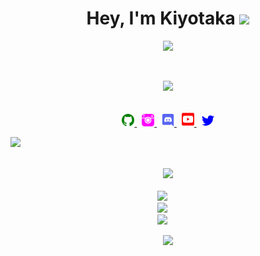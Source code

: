 <h1 align="center">Hey, I'm Kiyotaka <img src="https://media.giphy.com/media/hvRJCLFzcasrR4ia7z/giphy.gif" width="25px"></h1>
<div align='center'>
  <img src='https://images-wixmp-ed30a86b8c4ca887773594c2.wixmp.com/f/04976f12-ed6b-40d8-bf9b-504906ca596e/ddpgoax-7f703d3b-c441-4597-837e-ac2802421d4c.gif?token=eyJ0eXAiOiJKV1QiLCJhbGciOiJIUzI1NiJ9.eyJzdWIiOiJ1cm46YXBwOjdlMGQxODg5ODIyNjQzNzNhNWYwZDQxNWVhMGQyNmUwIiwiaXNzIjoidXJuOmFwcDo3ZTBkMTg4OTgyMjY0MzczYTVmMGQ0MTVlYTBkMjZlMCIsIm9iaiI6W1t7InBhdGgiOiJcL2ZcLzA0OTc2ZjEyLWVkNmItNDBkOC1iZjliLTUwNDkwNmNhNTk2ZVwvZGRwZ29heC03ZjcwM2QzYi1jNDQxLTQ1OTctODM3ZS1hYzI4MDI0MjFkNGMuZ2lmIn1dXSwiYXVkIjpbInVybjpzZXJ2aWNlOmZpbGUuZG93bmxvYWQiXX0.qofJSDLtfWo73xnpTy9C5CIu543QM8xTgByL9sQrPo0'>
</div>

&nbsp;
<div align='center'>
   <img src='https://discord.c99.nl/widget/theme-3/731792306511806496.png'>
</div>
&nbsp;
<p align="center">
    <a href="https://github.com/Kyxzy/">
        <img src="./assets/github.svg/" width="20px" />
    </a>
    &nbsp;
    <a href="https://instagram.com/clyusz_">
        <img src="./assets/instagram.svg" width="20px" />
    </a>
    &nbsp;
    <a href="https://discord.com/users/731792306511806496">
        <img src="./assets/discord.svg" width="20px" />
    </a>
    &nbsp;
    <a href="https://youtube.com/">
        <img src="./assets/youtube.svg" width="20px" />
    </a>
    &nbsp;
    <a href="https://twitter.com/">
        <img src="./assets/twitter.svg/" width="20px" />
    </a>


<img src="https://user-images.githubusercontent.com/73097560/115834477-dbab4500-a447-11eb-908a-139a6edaec5c.gif"></p>

<div align='center'>
  <br>
      <a href="https://github.com/Kyxzy/">
          <img src="https://komarev.com/ghpvc/?username=Kyxzy&color=blueviolet" />
      </a> 
  <br>
</div>
&nbsp;

<div align='center'>
  <img src='https://github-readme-stats.vercel.app/api?username=Kyxzy&theme=tokyonight&show_icons=true'
</div>
  &emsp;

<div align='center'>
  <img src='https://github-readme-streak-stats.herokuapp.com/?user=Kyxzy&theme=tokyonight'
</div>
  &emsp;
 <div align'center'>
   <img src='https://github-readme-stats.vercel.app/api/top-langs?username=Kyxzy&show_icons=true&locale=en&layout=compact&theme=tokyonight'
 </div>
   &emsp;
<p  align="center">
<img src="https://user-images.githubusercontent.com/73097560/115834477-dbab4500-a447-11eb-908a-139a6edaec5c.gif"></p>
